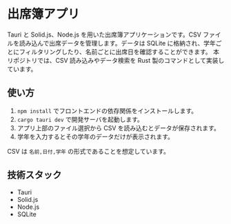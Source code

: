 # 出席簿アプリ

Tauri と Solid.js、Node.js を用いた出席簿アプリケーションです。CSV ファイルを読み込んで出席データを管理します。データは SQLite に格納され、学年ごとにフィルタリングしたり、名前ごとに出席日を確認することができます。
本リポジトリでは、CSV 読み込みやデータ検索を Rust 製のコマンドとして実装しています。

## 使い方

1. `npm install` でフロントエンドの依存関係をインストールします。
2. `cargo tauri dev` で開発サーバを起動します。
3. アプリ上部のファイル選択から CSV を読み込むとデータが保存されます。
4. 学年を入力するとその学年のデータだけが表示されます。

CSV は `名前,日付,学年` の形式であることを想定しています。

## 技術スタック
- Tauri
- Solid.js
- Node.js
- SQLite
